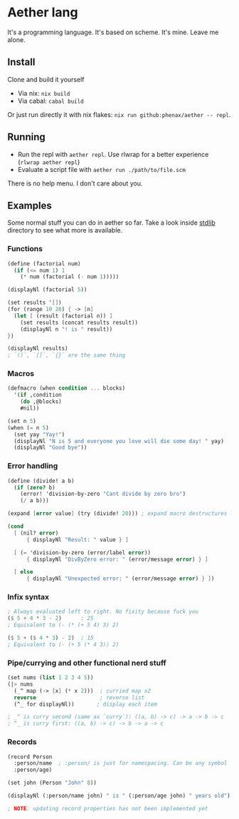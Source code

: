 # Aether lang
It's a programming language. It's based on scheme. It's mine. Leave me alone.


## Install
Clone and build it yourself
- Via nix: `nix build`
- Via cabal: `cabal build`

Or just run directly it with nix flakes: `nix run github:phenax/aether -- repl`.


## Running
- Run the repl with `aether repl`. Use rlwrap for a better experience (`rlwrap aether repl`)
- Evaluate a script file with `aether run ./path/to/file.scm`

There is no help menu. I don't care about you.



## Examples
Some normal stuff you can do in aether so far. 
Take a look inside [stdlib](./stdlib/) directory to see what more is available.

### Functions
```scheme
(define (factorial num)
  (if (<= num 1) 1
    (* num (factorial (- num 1)))))

(displayNl (factorial 5))

(set results '[])
(for (range 10 20) { -> [n]
  (let [ (result (factorial n)) ]
    (set results (concat results result))
    (displayNl n "! is " result))
})

(displayNl results)
; `()`, `[]`, `{}` are the same thing
```

### Macros
```scheme
(defmacro (when condition ... blocks)
  '(if ,condition
    (do ,@blocks)
    #nil))

(set n 5)
(when (= n 5)
  (set yay "Yay!")
  (displayNl "N is 5 and everyone you love will die some day! " yay)
  (displayNl "Good bye"))
```

### Error handling
```scheme
(define (divide! a b)
  (if (zero? b)
    (error! 'division-by-zero "Cant divide by zero bro")
    (/ a b)))

(expand [error value] (try (divide! 20))) ; expand macro destructures list into symbols

(cond
  [ (nil? error)
      { displayNl "Result: " value } ]

  [ (= 'division-by-zero (error/label error))
      { displayNl "DivByZero error: " (error/message error) } ]

  [ else
      { displayNl "Unexpected error: " (error/message error) } ])
```

### Infix syntax
```scheme
; Always evaluated left to right. No fixity because fuck you
($ 5 + 4 * 3 - 2)      ; 25
; Equivalent to (- (* (+ 5 4) 3) 2)

($ 5 + ($ 4 * 3) - 2)  ; 15
; Equivalent to (- (+ 5 (* 4 3)) 2)
```

### Pipe/currying and other functional nerd stuff
```scheme
(set nums (list 1 2 3 4 5))
(|> nums
  (_^ map (-> [x] (* x 2)))  ; curried map x2
  reverse                    ; reverse list
  (^_ for displayNl))       ; display each item

; _^ is curry second (same as `curry`): ((a, b) -> c) -> a -> b -> c
; ^_ is curry first: ((a, b) -> c) -> b -> a -> c
```

### Records
```scheme
(record Person
  :person/name  ; :person/ is just for namespacing. Can be any symbol
  :person/age)

(set john (Person "John" 8))

(displayNl (:person/name john) " is " (:person/age john) " years old")

; NOTE: updating record properties has not been implemented yet
```

